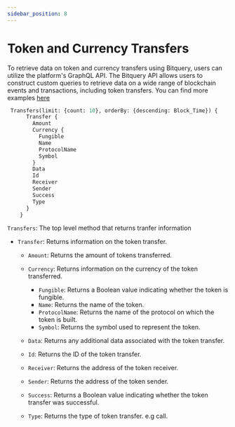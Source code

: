 ```yaml
---
sidebar_position: 8
---
```


# Token and Currency Transfers

To retrieve data on token and currency transfers using Bitquery, users can utilize the platform's GraphQL API. The Bitquery API allows users to construct custom queries to retrieve data on a wide range of blockchain events and transactions, including token transfers. You can find more examples [here](/docs/examples/category/transfers)

```graphql
 Transfers(limit: {count: 10}, orderBy: {descending: Block_Time}) {
      Transfer {
        Amount
        Currency {
          Fungible
          Name
          ProtocolName
          Symbol
        }
        Data
        Id
        Receiver
        Sender
        Success
        Type
      }
    }
```

`Transfers`: The top level method that returns tranfer information

- `Transfer`: Returns information on the token transfer.

  - `Amount`: Returns the amount of tokens transferred.
  - `Currency`: Returns information on the currency of the token transferred.

    - `Fungible`: Returns a Boolean value indicating whether the token is fungible.
    - `Name`: Returns the name of the token.
    - `ProtocolName`: Returns the name of the protocol on which the token is built.
    - `Symbol`: Returns the symbol used to represent the token.

  - `Data`: Returns any additional data associated with the token transfer.
  - `Id`: Returns the ID of the token transfer.
  - `Receiver`: Returns the address of the token receiver.
  - `Sender`: Returns the address of the token sender.
  - `Success`: Returns a Boolean value indicating whether the token transfer was successful.
  - `Type`: Returns the type of token transfer. e.g call.
